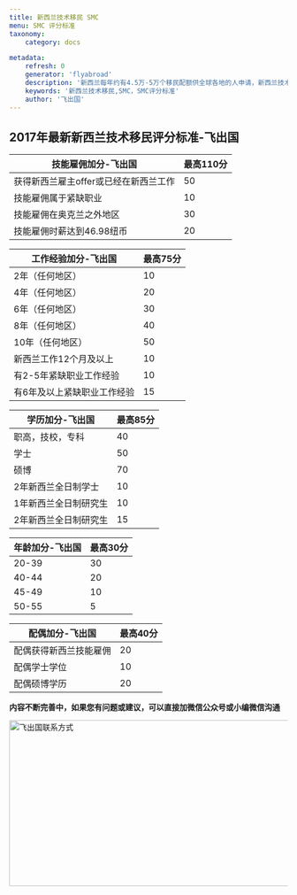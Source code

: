 ```yaml
---
title: 新西兰技术移民 SMC
menu: SMC 评分标准
taxonomy:
    category: docs

metadata:
    refresh: 0
    generator: 'flyabroad'
    description: '新西兰每年约有4.5万-5万个移民配额供全球各地的人申请，新西兰技术移民(Skilled Migrant Category)占据新西兰移民总配额的60%左右。'
    keywords: '新西兰技术移民,SMC，SMC评分标准'
    author: '飞出国'
---
```

## 2017年最新新西兰技术移民评分标准-飞出国

技能雇佣加分-飞出国 | 最高110分
-----------------|-------------
获得新西兰雇主offer或已经在新西兰工作 | 50
技能雇佣属于紧缺职业 | 10
技能雇佣在奥克兰之外地区 | 30
技能雇佣时薪达到46.98纽币 | 20

工作经验加分-飞出国 | 最高75分
-----------------|-------------
2年（任何地区） | 10
4年（任何地区） | 20
6年（任何地区） | 30
8年（任何地区） | 40
10年（任何地区） | 50
新西兰工作12个月及以上 | 10
有2-5年紧缺职业工作经验 | 10
有6年及以上紧缺职业工作经验 | 15

学历加分-飞出国 | 最高85分
-----------------|-------------
职高，技校，专科 | 40
学士 | 50
硕博 | 70
2年新西兰全日制学士 | 10
1年新西兰全日制研究生 | 10
2年新西兰全日制研究生 | 15

年龄加分-飞出国 | 最高30分
-----------------|-------------
20-39 | 30
40-44 | 20
45-49 | 10
50-55 | 5

配偶加分-飞出国 | 最高40分
-----------------|-------------
配偶获得新西兰技能雇佣 | 20
配偶学士学位 | 10
配偶硕博学历 | 20

**内容不断完善中，如果您有问题或建议，可以直接加微信公众号或小编微信沟通**

<img src="http://wx1.sinaimg.cn/mw1024/892c310fly1fgkvndf1s9j20p008d0v3.jpg" width = "900" height = "300" alt="飞出国联系方式" align=center />
 